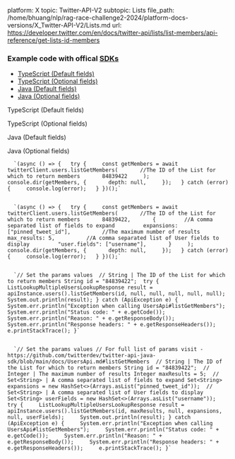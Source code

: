 platform: X
topic: Twitter-API-V2
subtopic: Lists
file_path: /home/bhuang/nlp/rag-race-challenge2-2024/platform-docs-versions/X_Twitter-API-V2/Lists.md
url: https://developer.twitter.com/en/docs/twitter-api/lists/list-members/api-reference/get-lists-id-members


### Example code with offical [SDKs](https://developer.twitter.com/en/docs/twitter-api/tools-and-libraries/sdks/overview)

* [TypeScript (Default fields)](#tab0)
* [TypeScript (Optional fields)](#tab1)
* [Java (Default fields)](#tab2)
* [Java (Optional fields)](#tab3)

TypeScript (Default fields)

TypeScript (Optional fields)

Java (Default fields)

Java (Optional fields)

      `(async () => {   try {     const getMembers = await twitterClient.users.listGetMembers(       //The ID of the List for which to return members       84839422     );     console.dir(getMembers, {       depth: null,     });   } catch (error) {     console.log(error);   } })();`
    

      `(async () => {   try {     const getMembers = await twitterClient.users.listGetMembers(       //The ID of the List for which to return members       84839422,       {         //A comma separated list of fields to expand         expansions: ["pinned_tweet_id"],          //The maximum number of results         max_results: 5,          //A comma separated list of User fields to display         "user.fields": ["username"],       }     );     console.dir(getMembers, {       depth: null,     });   } catch (error) {     console.log(error);   } })();`
    

      `// Set the params values  // String | The ID of the List for which to return members String id = "84839422";  try {     ListLookupMultipleUsersLookupResponse result = apiInstance.users().listGetMembers(id, null, null, null, null, null);     System.out.println(result); } catch (ApiException e) {     System.err.println("Exception when calling UsersApi#listGetMembers");     System.err.println("Status code: " + e.getCode());     System.err.println("Reason: " + e.getResponseBody());     System.err.println("Response headers: " + e.getResponseHeaders());     e.printStackTrace(); }`
    

      `// Set the params values // For full list of params visit - https://github.com/twitterdev/twitter-api-java-sdk/blob/main/docs/UsersApi.md#listGetMembers  // String | The ID of the List for which to return members String id = "84839422";  // Integer | The maximum number of results Integer maxResults = 5;  // Set<String> | A comma separated list of fields to expand Set<String> expansions = new HashSet<>(Arrays.asList("pinned_tweet_id"));  // Set<String> | A comma separated list of User fields to display Set<String> userFields = new HashSet<>(Arrays.asList("username"));  try {     ListLookupMultipleUsersLookupResponse result = apiInstance.users().listGetMembers(id, maxResults, null, expansions, null, userFields);     System.out.println(result); } catch (ApiException e) {     System.err.println("Exception when calling UsersApi#listGetMembers");     System.err.println("Status code: " + e.getCode());     System.err.println("Reason: " + e.getResponseBody());     System.err.println("Response headers: " + e.getResponseHeaders());     e.printStackTrace(); }`